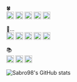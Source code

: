 🍀  
<img alt="Python" src ="https://img.shields.io/badge/python-3670A0?style=for-the-badge&logo=python&logoColor=ffdd54" height="20"/>
<img alt="PyTorch" src ="https://img.shields.io/badge/PyTorch-%23EE4C2C.svg?style=for-the-badge&logo=PyTorch&logoColor=white" height="20"/>
<img alt="Numpy" src ="https://img.shields.io/badge/numpy-%23013243.svg?style=for-the-badge&logo=numpy&logoColor=white" height="20"/>
<img alt="NodeJs" src ="https://img.shields.io/badge/Node.js-339933?style=for-the-badge&logo=nodedotjs&logoColor=white" height="20"/>
<img alt="Cpp" src ="https://img.shields.io/badge/c++-%2300599C.svg?style=for-the-badge&logo=c%2B%2B&logoColor=white" height="20"/>

📖...  
<img alt="k8s" src ="https://img.shields.io/badge/Kubernetes-326CE5?style=for-the-badge&logo=Kubernetes&logoColor=white" height="20"/>
<img alt="docker" src ="https://img.shields.io/badge/Docker-2496ED?style=for-the-badge&logo=Docker&logoColor=white" height="20"/>
<img alt="TypeScript" src ="https://img.shields.io/badge/TypeScript-007ACC?style=for-the-badge&logo=typescript&logoColor=white" height="20"/>
<img alt="Unity" src ="https://img.shields.io/badge/unity-%23000000.svg?style=for-the-badge&logo=unity&logoColor=white" height="20"/>
<img alt="C-sharp" src ="https://img.shields.io/badge/C%23-239120?style=for-the-badge&logo=c-sharp&logoColor=white" height="20"/>

📚  
<img alt="GO" src ="https://img.shields.io/badge/Go-00ADD8?style=for-the-badge&logo=go&logoColor=white" height="20"/>
<img alt="React" src ="https://img.shields.io/badge/react-%2320232a.svg?style=for-the-badge&logo=react&logoColor=%2361DAFB" height="20"/>
<img alt="GraphQL" src ="https://img.shields.io/badge/GraphQl-E10098?style=for-the-badge&logo=graphql&logoColor=white" height="20"/>

![Sabro98's GitHub stats](https://github-readme-stats.vercel.app/api?username=Sabro98&show_icons=true&theme=onedark)
